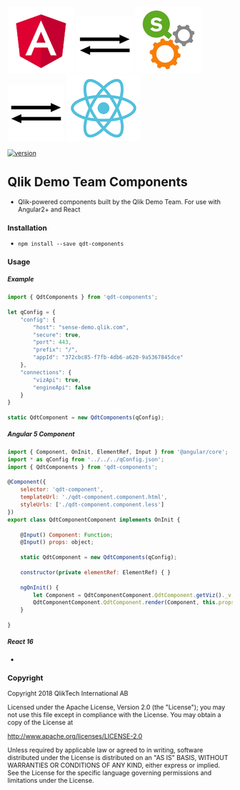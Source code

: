 ![Angular](assets/angular.png "Angular")
![Arrows](assets/if_arrow_7_393270.png "Arrows")
![Qlik Sense](assets/QS_Engine_thumb.jpg "Qlik Sense")
![Arrows](assets/if_arrow_7_393270.png "Arrows")
![React](assets/react_thumb.png "React")

[![version](http://img.shields.io/badge/version-1.0.1-brightgreen.svg?style=plastic)]()

# Qlik Demo Team Components

- Qlik-powered components built by the Qlik Demo Team. For use with Angular2+ and React

### Installation
- `npm install --save qdt-components`

### Usage

##### Example

```javascript
import { QdtComponents } from 'qdt-components';

let qConfig = {
    "config": {
        "host": "sense-demo.qlik.com",
        "secure": true,
        "port": 443,
        "prefix": "/",
        "appId": "372cbc85-f7fb-4db6-a620-9a5367845dce"
    },
    "connections": { 
        "vizApi": true, 
        "engineApi": false 
    }
}

static QdtComponent = new QdtComponents(qConfig);
```

##### Angular 5 Component

```javascript
import { Component, OnInit, ElementRef, Input } from '@angular/core';
import * as qConfig from '../../../qConfig.json';
import { QdtComponents } from 'qdt-components';

@Component({
	selector: 'qdt-component',
	templateUrl: './qdt-component.component.html',
	styleUrls: ['./qdt-component.component.less']
})
export class QdtComponentComponent implements OnInit {

	@Input() Component: Function;
    @Input() props: object;

    static QdtComponent = new QdtComponents(qConfig);

	constructor(private elementRef: ElementRef) { }

	ngOnInit() {
        let Component = QdtComponentComponent.QdtComponent.getViz()._v;
        QdtComponentComponent.QdtComponent.render(Component, this.props, this.elementRef.nativeElement);
	}

}
```

##### React 16
-


### Copyright

Copyright 2018 QlikTech International AB

Licensed under the Apache License, Version 2.0 (the "License"); you may not use this file except in compliance with the License. You may obtain a copy of the License at    

http://www.apache.org/licenses/LICENSE-2.0

Unless required by applicable law or agreed to in writing, software distributed under the License is distributed on an "AS IS" BASIS, WITHOUT WARRANTIES OR CONDITIONS OF ANY KIND, either express or implied. See the License for the specific language governing permissions and limitations under the License.

